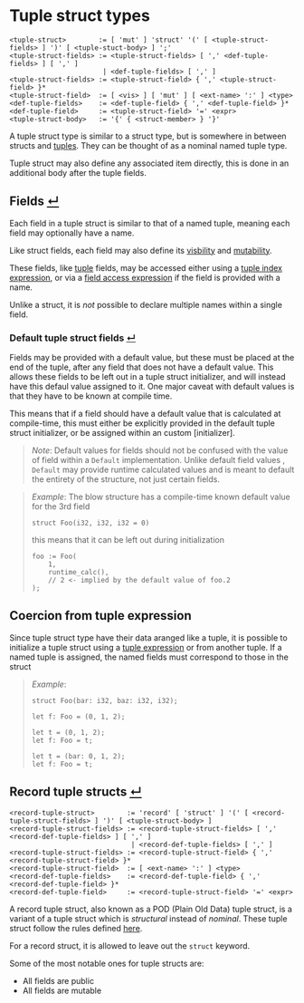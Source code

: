 # Tuple struct types
```
<tuple-struct>        := [ 'mut' ] 'struct' '(' [ <tuple-struct-fields> ] ')' [ <tuple-stuct-body> ] ';'
<tuple-struct-fields> := <tuple-struct-fields> [ ',' <def-tuple-fields> ] [ ',' ]
                       | <def-tuple-fields> [ ',' ]
<tuple-struct-fields> := <tuple-struct-field> { ',' <tuple-struct-field> }*
<tuple-struct-field>  := [ <vis> ] [ 'mut' ] [ <ext-name> ':' ] <type>
<def-tuple-fields>    := <def-tuple-field> { ',' <def-tuple-field> }*
<def-tuple-field>     := <tuple-struct-field> '=' <expr>
<tuple-struct-body>   := '{' { <struct-member> } '}'
```

A tuple struct type is similar to a struct type, but is somewhere in between structs and [tuples].
They can be thought of as a nominal named tuple type.

Tuple struct may also define any associated item directly, this is done in an additional body after the tuple fields.


## Fields [↵](#tuple-struct-types)

Each field in a tuple struct is similar to that of a named tuple, meaning each field may optionally have a name.

Like struct fields, each field may also define its [visbility] and [mutability].

These fields, like [tuple] fields, may be accessed either using a [tuple index expression], or via a [field access expression] if the field is provided with a name.

Unlike a struct, it is *not* possible to declare multiple names within a single field.

### Default tuple struct fields [↵](#fields-)

Fields may be provided with a default value, but these must be placed at the end of the tuple, after any field that does not have a default value.
This allows these fields to be left out in a tuple struct initializer, and will instead have this defaul value assigned to it.
One major caveat with default values is that they have to be known at compile time.

This means that if a field should have a default value that is calculated at compile-time, this must either be explicitly provided in the default tuple struct initializer, or be assigned within an custom [initializer].

> _Note_: Default values for fields should not be confused with the value of field within a `Default` implementation.
>         Unlike default field values , `Default` may provide runtime calculated values and is meant to default the entirety of the structure, not just certain fields.

> _Example_: The blow structure has a compile-time known default value for the 3rd field
> ```
> struct Foo(i32, i32, i32 = 0)
> ```
> this means that it can be left out during initialization
> ```
> foo := Foo(
>     1,
>     runtime_calc(),
>     // 2 <- implied by the default value of foo.2
> ); 
> ```

## Coercion from tuple expression

Since tuple struct type have their data aranged like a tuple, it is possible to initialize a tuple struct using a [tuple expression] or from another tuple.
If a named tuple is assigned, the named fields must correspond to those in the struct

> _Example_:
> ```
> struct Foo(bar: i32, baz: i32, i32);
> 
> let f: Foo = (0, 1, 2);
> 
> let t = (0, 1, 2);
> let f: Foo = t;
> 
> let t = (bar: 0, 1, 2);
> let f: Foo = t;
> ```

## Record tuple structs [↵](#tuple-struct-types)
```
<record-tuple-struct>        := 'record' [ 'struct' ] '(' [ <record-tuple-struct-fields> ] ')' [ <tuple-struct-body> ]
<record-tuple-struct-fields> := <record-tuple-struct-fields> [ ',' <record-def-tuple-fields> ] [ ',' ]
                              | <record-def-tuple-fields> [ ',' ]
<record-tuple-struct-fields> := <record-tuple-struct-field> { ',' <record-tuple-struct-field> }*
<record-tuple-struct-field>  := [ <ext-name> ':' ] <type>
<record-def-tuple-fields>    := <record-def-tuple-field> { ',' <record-def-tuple-field> }*
<record-def-tuple-field>     := <record-tuple-struct-field> '=' <expr>
```

A record tuple struct, also known as a POD (Plain Old Data) tuple struct, is a variant of a tuple struct which is _structural_ instead of _nominal_.
These tuple struct follow the rules defined [here](../nominal-vs-structural-types.md).

For a record struct, it is allowed to leave out the `struct` keyword.

Some of the most notable ones for tuple structs are:
- All fields are public
- All fields are mutable



[mutability]:              ./struct-types.md#field-mutability-
[visbility]:               ./struct-types.md#field-visibility-
[tuple]:                   ./tuple-types.md
[tuples]:                  ./tuple-types.md
[field access expression]: ../../../expressions/field-access-expressions.md
[tuple index expression]:  ../../../expressions/tuple-index-expressions.md
[tuple expression]:        ../../../expressions/constructing-expressions/tuple-expressions.md